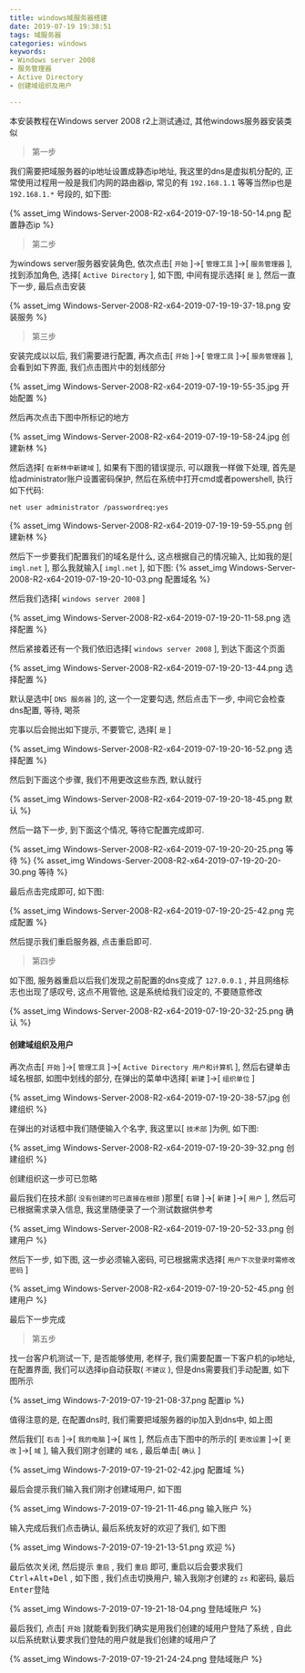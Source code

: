 ```yaml
---
title: windows域服务器搭建
date: 2019-07-19 19:38:51
tags: 域服务器
categories: windows
keywords:
- Windows server 2008
- 服务管理器
- Active Directory
- 创建域组织及用户

---
```

本安装教程在Windows server 2008 r2上测试通过, 其他windows服务器安装类似

> 第一步

我们需要把域服务器的ip地址设置成静态ip地址, 我这里的dns是虚拟机分配的, 正常使用过程用一般是我们内网的路由器ip, 常见的有 `192.168.1.1` 等等当然ip也是 `192.168.1.*` 号段的, 如下图:

{% asset_img Windows-Server-2008-R2-x64-2019-07-19-18-50-14.png 配置静态ip %}

> 第二步

为windows server服务器安装角色, 依次点击[ `开始` ]->[ `管理工具` ]->[ `服务管理器` ], 找到添加角色, 选择[ `Active Directory` ], 如下图, 中间有提示选择[ `是` ], 然后一直下一步, 最后点击安装

{% asset_img Windows-Server-2008-R2-x64-2019-07-19-19-37-18.png 安装服务 %}

> 第三步

安装完成以以后, 我们需要进行配置, 再次点击[ `开始` ]->[ `管理工具` ]->[ `服务管理器` ], 会看到如下界面, 我们点击图片中的划线部分

{% asset_img Windows-Server-2008-R2-x64-2019-07-19-19-55-35.jpg 开始配置 %}

然后再次点击下图中所标记的地方

{% asset_img Windows-Server-2008-R2-x64-2019-07-19-19-58-24.jpg 创建新林 %}

然后选择[ `在新林中新建域` ], 如果有下图的错误提示, 可以跟我一样做下处理, 首先是给administrator账户设置密码保护, 然后在系统中打开cmd或者powershell, 执行如下代码:

    net user administrator /passwordreq:yes 

{% asset_img Windows-Server-2008-R2-x64-2019-07-19-19-59-55.png 创建新林 %}

然后下一步要我们配置我们的域名是什么, 这点根据自己的情况输入, 比如我的是[ `imgl.net` ], 那么我就输入[ `imgl.net` ], 如下图:
{% asset_img Windows-Server-2008-R2-x64-2019-07-19-20-10-03.png 配置域名 %}

然后我们选择[ `windows server 2008` ]

{% asset_img Windows-Server-2008-R2-x64-2019-07-19-20-11-58.png 选择配置 %}

然后紧接着还有一个我们依旧选择[ `windows server 2008` ], 到达下面这个页面

{% asset_img Windows-Server-2008-R2-x64-2019-07-19-20-13-44.png 选择配置 %}

默认是选中[ `DNS 服务器` ]的, 这一个一定要勾选, 然后点击下一步, 中间它会检查dns配置, 等待, 喝茶

完事以后会抛出如下提示, 不要管它, 选择[ `是` ]

{% asset_img Windows-Server-2008-R2-x64-2019-07-19-20-16-52.png 选择配置 %}

然后到下面这个步骤, 我们不用更改这些东西, 默认就行

{% asset_img Windows-Server-2008-R2-x64-2019-07-19-20-18-45.png 默认 %}

然后一路下一步, 到下面这个情况, 等待它配置完成即可.

{% asset_img Windows-Server-2008-R2-x64-2019-07-19-20-20-25.png 等待 %}
{% asset_img Windows-Server-2008-R2-x64-2019-07-19-20-20-30.png 等待 %}

最后点击完成即可, 如下图:

{% asset_img Windows-Server-2008-R2-x64-2019-07-19-20-25-42.png 完成配置 %}

然后提示我们重启服务器, 点击重启即可.

> 第四步

如下图, 服务器重启以后我们发现之前配置的dns变成了 `127.0.0.1` , 并且网络标志也出现了感叹号, 这点不用管他, 这是系统给我们设定的, 不要随意修改

{% asset_img Windows-Server-2008-R2-x64-2019-07-19-20-32-25.png 确认 %}

#### 创建域组织及用户

再次点击[ `开始` ]->[ `管理工具` ]->[ `Active Directory 用户和计算机` ], 然后右键单击域名根部, 如图中划线的部分, 在弹出的菜单中选择[ `新建` ]->[ `组织单位` ]

{% asset_img Windows-Server-2008-R2-x64-2019-07-19-20-38-57.jpg 创建组织 %}

在弹出的对话框中我们随便输入个名字, 我这里以[ `技术部` ]为例, 如下图:

{% asset_img Windows-Server-2008-R2-x64-2019-07-19-20-39-32.png 创建组织 %}

创建组织这一步可已忽略

最后我们在技术部( `没有创建的可已直接在根部` )那里[ `右键` ]->[ `新建` ]->[ `用户` ], 然后可已根据需求录入信息, 我这里随便录了一个测试数据供参考

{% asset_img Windows-Server-2008-R2-x64-2019-07-19-20-52-33.png 创建用户 %}

然后下一步, 如下图, 这一步必须输入密码, 可已根据需求选择[ `用户下次登录时需修改密码` ]

{% asset_img Windows-Server-2008-R2-x64-2019-07-19-20-52-45.png 创建用户 %}

最后下一步完成

> 第五步

找一台客户机测试一下, 是否能够使用, 老样子, 我们需要配置一下客户机的ip地址, 在配置界面, 我们可以选择ip自动获取( `不建议` ), 但是dns需要我们手动配置, 如下图所示

{% asset_img Windows-7-2019-07-19-21-08-37.png 配置ip %}

值得注意的是, 在配置dns时, 我们需要把域服务器的ip加入到dns中, 如上图

然后我们[ `右击` ]->[ `我的电脑` ]->[ `属性` ], 然后点击下图中的所示的[ `更改设置` ]->[ `更改` ]->[ `域` ], 输入我们刚才创建的 `域名` , 最后单击[ `确认` ]

{% asset_img Windows-7-2019-07-19-21-02-42.jpg 配置域 %}

最后会提示我们输入我们刚才创建域用户, 如下图

{% asset_img Windows-7-2019-07-19-21-11-46.png 输入账户 %}

输入完成后我们点击确认, 最后系统友好的欢迎了我们, 如下图

{% asset_img Windows-7-2019-07-19-21-13-51.png 欢迎 %}

最后依次关闭, 然后提示 `重启` , 我们 `重启` 即可, 重启以后会要求我们 <kbd>Ctrl</kbd>+<kbd>Alt</kbd>+<kbd>Del</kbd> , 如下图 , 我们点击切换用户, 输入我刚才创建的 `zs` 和密码, 最后<kbd>Enter</kbd>登陆

{% asset_img Windows-7-2019-07-19-21-18-04.png 登陆域账户 %}

最后我们, 点击[ `开始` ]就能看到我们确实是用我们创建的域用户登陆了系统 , 自此以后系统默认要求我们登陆的用户就是我们创建的域用户了

{% asset_img Windows-7-2019-07-19-21-24-24.png 登陆域账户 %}

